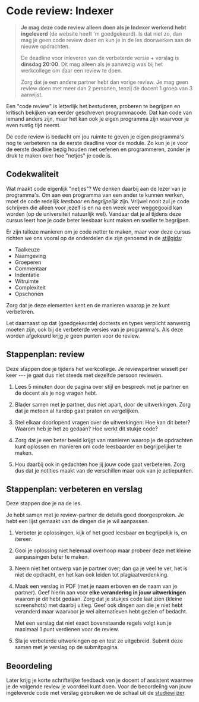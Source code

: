 # Code review: Indexer

> **Je mag deze code review alleen doen als je Indexer werkend hebt ingeleverd** (de website heeft 'm goedgekeurd). Is dat niet zo, dan mag je geen code review doen en kun je in de les doorwerken aan de nieuwe opdrachten.
>
> De deadline voor inleveren van de verbeterde versie + verslag is **dinsdag 20:00**. Dit mag alleen als je aanwezig was bij het werkcollege om daar een review te doen.
>
> Zorg dat je een andere partner hebt dan vorige review. Je mag geen review doen met meer dan 2 personen, tenzij de docent 1 groep van 3 aanwijst.

Een "code review" is letterlijk het bestuderen, proberen te begrijpen en kritisch bekijken van eerder geschreven programmacode. Dat kan code van iemand anders zijn, maar het kan ook je eigen programma zijn waarvoor je even rustig tijd neemt.

De code review is bedacht om jou ruimte te geven je eigen programma's nog te verbeteren na de eerste deadline voor de module. Zo kun je je voor de eerste deadline bezig houden met oefenen en programmeren, zonder je druk te maken over hoe "netjes" je code is.

## Codekwaliteit

Wat maakt code eigenlijk "netjes"? We denken daarbij aan de lezer van je programma's. Om aan een programma van een ander te kunnen werken, moet de code redelijk *leesbaar* en *begrijpelijk* zijn. Vrijwel nooit zul je code schrijven die alleen voor jezelf is en na een week weer weggegooid kan worden (op de universiteit natuurlijk wel). Vandaar dat je al tijdens deze cursus leert hoe je code beter leesbaar kunt maken en sneller te begrijpen.

Er zijn talloze manieren om je code netter te maken, maar voor deze cursus richten we ons vooral op de onderdelen die zijn genoemd in de [stijlgids](/stijl):

- Taalkeuze
- Naamgeving
- Groeperen
- Commentaar
- Indentatie
- Witruimte
- Complexiteit
- Opschonen

Zorg dat je deze elementen kent en de manieren waarop je ze kunt verbeteren.

Let daarnaast op dat (goedgekeurde) doctests en types verplicht aanwezig moeten zijn, ook bij de verbeterde versies van je programma's. Als deze worden afgekeurd krijg je geen punten voor de review.

## Stappenplan: review

Deze stappen doe je tijdens het werkcollege. Je reviewpartner wisselt per keer --- je gaat dus niet steeds met dezelfde persoon reviewen.

1.  Lees 5 minuten door de pagina over stijl en bespreek met je partner en de docent als je nog vragen hebt.

1.  Blader samen met je partner, dus niet apart, door de uitwerkingen. Zorg dat je meteen al hardop gaat praten en vergelijken.

1.  Stel elkaar doorlopend vragen over de uitwerkingen: Hoe kan dit beter? Waarom heb je het zo gedaan? Hoe werkt dit stukje code?

1.  Zorg dat je een beter beeld krijgt van manieren waarop je de opdrachten kunt oplossen en manieren om code leesbaarder en begrijpelijker te maken.

1.  Hou daarbij ook in gedachten hoe jij jouw code gaat verbeteren. Zorg dus dat je notities maakt van de verschillen maar ook van je actiepunten.

## Stappenplan: verbeteren en verslag

Deze stappen doe je na de les.

Je hebt samen met je review-partner de details goed doorgesproken. Je hebt een lijst gemaakt van de dingen die je wil aanpassen.

1.  Verbeter je oplossingen, kijk of het goed leesbaar en begrijpelijk is, en itereer.

1.  Gooi je oplossing niet helemaal overhoop maar probeer deze met kleine aanpassingen beter te maken.

1.  Neem niet het ontwerp van je partner over; dan ga je veel te ver, het is niet de opdracht, en het kan ook leiden tot plagiaatverdenking.

1.  Maak een verslag in PDF (met je naam erboven en de naam van je partner). Geef hierin aan voor **elke verandering in jouw uitwerkingen** waarom je dit hebt gedaan. Zorg dat je stukjes code laat zien (kleine screenshots) met daarbij uitleg. Geef ook dingen aan die je niet hebt veranderd maar waarvoor je wel alternatieven hebt gezien of bedacht.

    Met een verslag dat niet exact bovenstaande regels volgt kun je maximaal 1 punt verdienen voor de review.

1.  Sla je verbeterde uitwerkingen op en test ze uitgebreid. Submit deze samen met je verslag op de submitpagina.

## Beoordeling

Later krijg je korte schriftelijke feedback van je docent of assistent waarmee je de volgende review je voordeel kunt doen. Voor de beoordeling van jouw ingeleverde code met verslag gebruiken we de schaal uit de [studiewijzer](https://pyprog.proglab.nl/syllabus#beoordeling-code-review).
